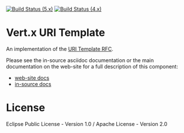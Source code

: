 [![Build Status (5.x)](https://github.com/eclipse-vertx/vertx-uri-template/actions/workflows/ci-5.x.yml/badge.svg)](https://github.com/eclipse-vertx/vertx-uri-template/actions/workflows/ci-5.x.yml)
[![Build Status (4.x)](https://github.com/eclipse-vertx/vertx-uri-template/actions/workflows/ci-4.x.yml/badge.svg)](https://github.com/eclipse-vertx/vertx-uri-template/actions/workflows/ci-4.x.yml)

# Vert.x URI Template

An implementation of the [URI Template RFC](https://datatracker.ietf.org/doc/html/rfc6570).

Please see the in-source asciidoc documentation or the main documentation on the web-site for a full description
of this component:

* [web-site docs](https://vertx.io/docs/vertx-uri-template/java/)
* [in-source docs](src/main/asciidoc/index.adoc)

# License

Eclipse Public License - Version 1.0 / Apache License - Version 2.0
